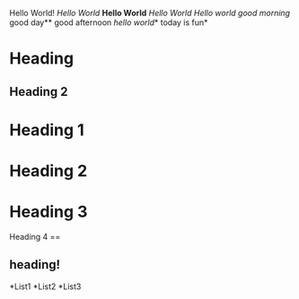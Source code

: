 Hello World!
_Hello World_
**Hello World**
*Hello World*
**Hello world* good morning* good day** good afternoon
*hello world** today is fun* 
# Heading
## Heading 2

Heading 1
=======

Heading 2
===

Heading 3
=

Heading 4
     ==
     
heading!
-------

*List1
*List2
*List3

